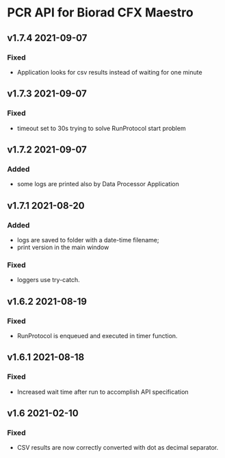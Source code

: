 # PCR API for Biorad CFX Maestro

## v1.7.4 2021-09-07
### Fixed
- Application looks for csv results instead of waiting for one minute

## v1.7.3 2021-09-07
### Fixed
- timeout set to 30s trying to solve RunProtocol start problem

## v1.7.2 2021-09-07
### Added
- some logs are printed also by Data Processor Application

## v1.7.1 2021-08-20
### Added
- logs are saved to folder with a date-time filename;
- print version in the main window

### Fixed
- loggers use try-catch.

## v1.6.2 2021-08-19
### Fixed
- RunProtocol is enqueued and executed in timer function.

## v1.6.1 2021-08-18
### Fixed
- Increased wait time after run to accomplish API specification

## v1.6 2021-02-10
### Fixed
- CSV results are now correctly converted with dot as decimal separator.